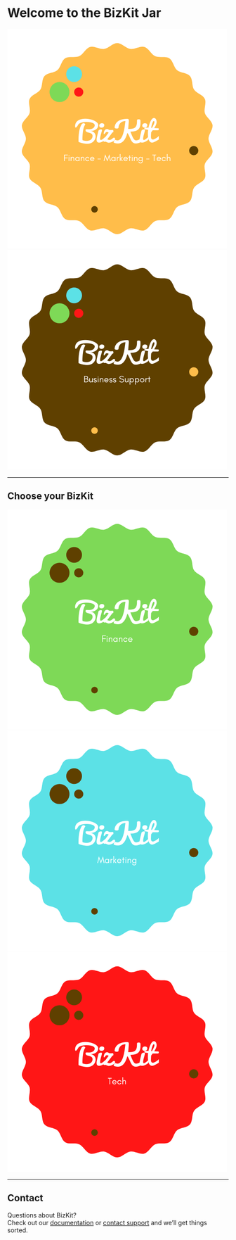 
# Welcome to the BizKit Jar

![alt text](assets/img/logo1.png "take a bite") ![image](assets/img/logo5.png)


***
## Choose your BizKit

![image](assets/img/logo2.png) ![image](assets/img/logo3.png) ![image](assets/img/logo4.png)



***
## Contact

Questions about BizKit?  
Check out our [documentation](https://bizkit.com.au/about) or [contact support](mailto:help@bizkit.com.au) and we’ll get things sorted.
